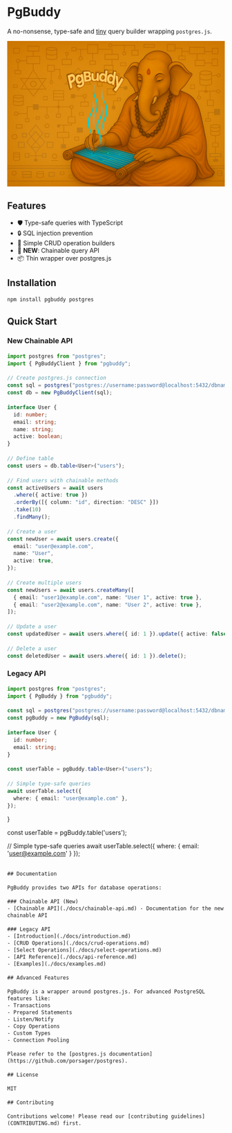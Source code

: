 # PgBuddy

A no-nonsense, type-safe and [tiny](https://bundlephobia.com/package/pgbuddy) query builder wrapping `postgres.js`.

![PGBuddy banner](assets/banner.png)

## Features

- 🛡️ Type-safe queries with TypeScript
- 🔒 SQL injection prevention
- 🎯 Simple CRUD operation builders
- 🚀 **NEW**: Chainable query API
- 📦 Thin wrapper over postgres.js

## Installation

```bash
npm install pgbuddy postgres
```

## Quick Start

### New Chainable API

```typescript
import postgres from "postgres";
import { PgBuddyClient } from "pgbuddy";

// Create postgres.js connection
const sql = postgres("postgres://username:password@localhost:5432/dbname");
const db = new PgBuddyClient(sql);

interface User {
  id: number;
  email: string;
  name: string;
  active: boolean;
}

// Define table
const users = db.table<User>("users");

// Find users with chainable methods
const activeUsers = await users
  .where({ active: true })
  .orderBy([{ column: "id", direction: "DESC" }])
  .take(10)
  .findMany();

// Create a user
const newUser = await users.create({
  email: "user@example.com",
  name: "User",
  active: true,
});

// Create multiple users
const newUsers = await users.createMany([
  { email: "user1@example.com", name: "User 1", active: true },
  { email: "user2@example.com", name: "User 2", active: true },
]);

// Update a user
const updatedUser = await users.where({ id: 1 }).update({ active: false });

// Delete a user
const deletedUser = await users.where({ id: 1 }).delete();
```

### Legacy API

```typescript
import postgres from "postgres";
import { PgBuddy } from "pgbuddy";

const sql = postgres("postgres://username:password@localhost:5432/dbname");
const pgBuddy = new PgBuddy(sql);

interface User {
  id: number;
  email: string;
}

const userTable = pgBuddy.table<User>("users");

// Simple type-safe queries
await userTable.select({
  where: { email: "user@example.com" },
});
```

}

const userTable = pgBuddy.table<User>('users');

// Simple type-safe queries
await userTable.select({
where: { email: 'user@example.com' }
});

```

## Documentation

PgBuddy provides two APIs for database operations:

### Chainable API (New)
- [Chainable API](./docs/chainable-api.md) - Documentation for the new chainable API

### Legacy API
- [Introduction](./docs/introduction.md)
- [CRUD Operations](./docs/crud-operations.md)
- [Select Operations](./docs/select-operations.md)
- [API Reference](./docs/api-reference.md)
- [Examples](./docs/examples.md)

## Advanced Features

PgBuddy is a wrapper around postgres.js. For advanced PostgreSQL features like:
- Transactions
- Prepared Statements
- Listen/Notify
- Copy Operations
- Custom Types
- Connection Pooling

Please refer to the [postgres.js documentation](https://github.com/porsager/postgres).

## License

MIT

## Contributing

Contributions welcome! Please read our [contributing guidelines](CONTRIBUTING.md) first.
```
